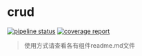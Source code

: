 # crud
[![pipeline status](http://git.mchz.com.cn/mcf/crud/badges/master/pipeline.svg)](http://git.mchz.com.cn/mcf/crud/commits/master)
[![coverage report](http://git.mchz.com.cn/mcf/crud/badges/master/coverage.svg)](http://git.mchz.com.cn/mcf/crud/commits/master)

> 使用方式请查看各有组件readme.md文件 
